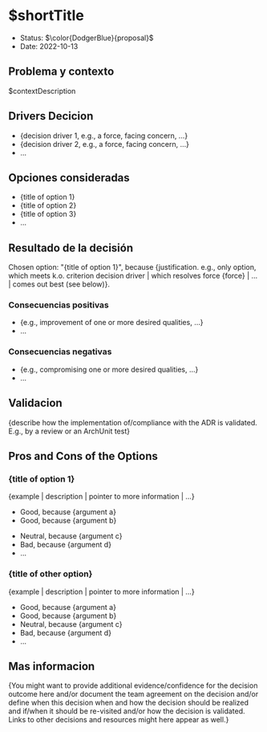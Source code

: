 # $shortTitle

* Status: $\color{DodgerBlue}{proposal}$
* Date: 2022-10-13

## Problema y contexto

$contextDescription


<!-- This is an optional element. Feel free to remove. -->
## Drivers Decicion

* {decision driver 1, e.g., a force, facing concern, …}
* {decision driver 2, e.g., a force, facing concern, …}
* … <!-- numbers of drivers can vary -->

## Opciones consideradas

* {title of option 1}
* {title of option 2}
* {title of option 3}
* … <!-- numbers of options can vary -->

## Resultado de la decisión

Chosen option: "{title of option 1}", because
{justification. e.g., only option, which meets k.o. criterion decision driver | which resolves force {force} | … | comes out best (see below)}.

<!-- This is an optional element. Feel free to remove. -->
### Consecuencias positivas

* {e.g., improvement of one or more desired qualities, …}
* …

<!-- This is an optional element. Feel free to remove. -->
### Consecuencias negativas

* {e.g., compromising one or more desired qualities, …}
* …

<!-- This is an optional element. Feel free to remove. -->
## Validacion

{describe how the implementation of/compliance with the ADR is validated. E.g., by a review or an ArchUnit test}

<!-- This is an optional element. Feel free to remove. -->
## Pros and Cons of the Options

### {title of option 1}

<!-- This is an optional element. Feel free to remove. -->
{example | description | pointer to more information | …}

* Good, because {argument a}
* Good, because {argument b}
<!-- use "neutral" if the given argument weights neither for good nor bad -->
* Neutral, because {argument c}
* Bad, because {argument d}
* … <!-- numbers of pros and cons can vary -->

### {title of other option}

{example | description | pointer to more information | …}

* Good, because {argument a}
* Good, because {argument b}
* Neutral, because {argument c}
* Bad, because {argument d}
* …

<!-- This is an optional element. Feel free to remove. -->
## Mas informacion

{You might want to provide additional evidence/confidence for the decision outcome here and/or
 document the team agreement on the decision and/or
 define when this decision when and how the decision should be realized and if/when it should be re-visited and/or
 how the decision is validated.
 Links to other decisions and resources might here appear as well.}